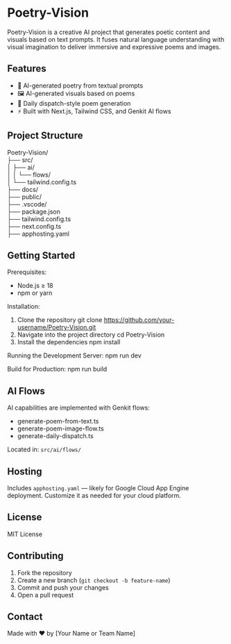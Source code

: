 Poetry-Vision
=============

Poetry-Vision is a creative AI project that generates poetic content and visuals based on text prompts. It fuses natural language understanding with visual imagination to deliver immersive and expressive poems and images.

Features
--------

- 🧠 AI-generated poetry from textual prompts
- 🖼️ AI-generated visuals based on poems
- 🌅 Daily dispatch-style poem generation
- ⚡ Built with Next.js, Tailwind CSS, and Genkit AI flows

Project Structure
-----------------

Poetry-Vision/<br>
├── src/<br>
│   ├── ai/                              
│   │   └── flows/                       
│   └── tailwind.config.ts              
├── docs/                                
├── public/                              
├── .vscode/                             
├── package.json                       
├── tailwind.config.ts                  
├── next.config.ts                       
├── apphosting.yaml                      

Getting Started
---------------

Prerequisites:
- Node.js ≥ 18
- npm or yarn

Installation:
1. Clone the repository
   git clone https://github.com/your-username/Poetry-Vision.git
2. Navigate into the project directory
   cd Poetry-Vision
3. Install the dependencies
   npm install

Running the Development Server:
   npm run dev

Build for Production:
   npm run build

AI Flows
--------

AI capabilities are implemented with Genkit flows:

- generate-poem-from-text.ts
- generate-poem-image-flow.ts
- generate-daily-dispatch.ts

Located in: `src/ai/flows/`

Hosting
-------

Includes `apphosting.yaml` — likely for Google Cloud App Engine deployment. Customize it as needed for your cloud platform.

License
-------

MIT License

Contributing
------------

1. Fork the repository
2. Create a new branch (`git checkout -b feature-name`)
3. Commit and push your changes
4. Open a pull request

Contact
-------

Made with ❤️ by [Your Name or Team Name]
